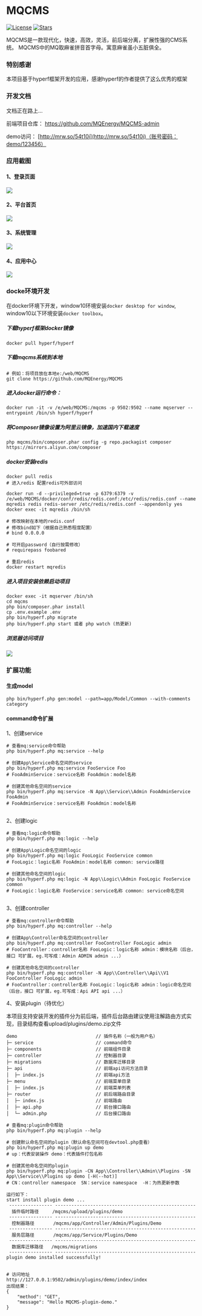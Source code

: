 # MQCMS
[![License](https://img.shields.io/github/license/MQEnergy/MQCMS)](https://github.com/MQEnergy/MQCMS)
[![Stars](https://img.shields.io/github/stars/MQEnergy/MQCMS)](https://github.com/MQEnergy/MQCMS)

MQCMS是一款现代化，快速，高效，灵活，前后端分离，扩展性强的CMS系统。
MQCMS中的MQ取麻雀拼音首字母。寓意麻雀虽小五脏俱全。
### 特别感谢
本项目基于hyperf框架开发的应用，感谢hyperf的作者提供了这么优秀的框架

### 开发文档
文档正在路上...

前端项目仓库：
https://github.com/MQEnergy/MQCMS-admin

demo访问：
[http://mrw.so/54t10i](http://mrw.so/54t10i)（账号密码：demo/123456）

### 应用截图
#### 1、登录页面
![](screenshot/login.png)
#### 2、平台首页
![](screenshot/user.png)
#### 3、系统管理
![](screenshot/system.png)
#### 4、应用中心
![](screenshot/application.png)

### docke环境开发
在docker环境下开发，window10环境安装`docker desktop for window`,
window10以下环境安装`docker toolbox`。


##### 下载hyperf框架docker镜像
```
docker pull hyperf/hyperf
```


##### 下载mqcms系统到本地
```
# 例如：将项目放在本地e:/web/MQCMS
git clone https://github.com/MQEnergy/MQCMS
```

##### 进入docker运行命令：
```
docker run -it -v /e/web/MQCMS:/mqcms -p 9502:9502 --name mqserver --entrypoint /bin/sh hyperf/hyperf
```

##### 将Composer镜像设置为阿里云镜像，加速国内下载速度
```
php mqcms/bin/composer.phar config -g repo.packagist composer https://mirrors.aliyun.com/composer
```

##### docker安装redis
```
docker pull redis
# 进入redis 配置redis可外部访问

docker run -d --privileged=true -p 6379:6379 -v /e/web/MQCMS/docker/conf/redis/redis.conf:/etc/redis/redis.conf --name mqredis redis redis-server /etc/redis/redis.conf --appendonly yes
docker exec -it mqredis /bin/sh

# 修改映射在本地的redis.conf
# 修改bind如下（根据自己熟悉程度配置）
# bind 0.0.0.0

# 可开启password（自行按需修改）
# requirepass foobared

# 重启redis
docker restart mqredis
```

##### 进入项目安装依赖启动项目
```
docker exec -it mqserver /bin/sh
cd mqcms
php bin/composer.phar install
cp .env.example .env
php bin/hyperf.php migrate
php bin/hyperf.php start 或者 php watch (热更新)
```

##### 浏览器访问项目
![](screenshot/home.png)

### 扩展功能
#### 生成model
```
php bin/hyperf.php gen:model --path=app/Model/Common --with-comments category
```

#### command命令扩展
1、创建service
```
# 查看mq:service命令帮助
php bin/hyperf.php mq:service --help

# 创建App\Service命名空间的service
php bin/hyperf.php mq:service FooService Foo
# FooAdminService：service名称 FooAdmin：model名称
 
# 创建其他命名空间的service
php bin/hyperf.php mq:service -N App\\Service\\Admin FooAdminService FooAdmin
# FooAdminService：service名称 FooAdmin：model名称
 
```

2、创建logic
```
# 查看mq:logic命令帮助
php bin/hyperf.php mq:logic --help

# 创建App\Logic命名空间的logic
php bin/hyperf.php mq:logic FooLogic FooService common
# FooLogic：logic名称 FooAdmin：model名称 common: service路径
 
# 创建其他命名空间的logic
php bin/hyperf.php mq:logic -N App\\Logic\\Admin FooLogic FooService common
# FooLogic：logic名称 FooService：service名称 common: service命名空间
 
```

3、创建controller
```
# 查看mq:controller命令帮助
php bin/hyperf.php mq:controller --help

# 创建App\Controller命名空间的controller
php bin/hyperf.php mq:controller FooController FooLogic admin
# FooController：controller名称 FooLogic：logic名称 admin：模块名称（后台，接口 可扩展，eg.可写成：Admin ADMIN admin ...）

# 创建其他命名空间的controller
php bin/hyperf.php mq:controller -N App\\Controller\\Api\\V1 FooController FooLogic admin
# FooController：controller名称 FooLogic：logic名称 admin：logic命名空间（后台，接口 可扩展，eg.可写成：Api API api ...）

```

4、安装plugin（待优化）

本项目支持安装开发的插件分为前后端，插件后台路由建议使用注解路由方式实现，目录结构查看upload/plugins/demo.zip文件
```
demo                             // 插件名称（一般为用户名）
├─ service                       // command命令
├─ components                    // 前端组件目录
├─ controller                    // 控制器目录
├─ migrations                    // 数据库迁移目录
├─ api                           // 前端api访问方法目录
│  ├─ index.js                   // 前端api方法
├─ menu                          // 前端菜单目录
│  ├─ index.js                   // 前端菜单列表
├─ router                        // 前后端路由目录
│  ├─ index.js                   // 前端路由
│  ├─ api.php                    // 前台接口路由
│  └─ admin.php                  // 后台接口路由
```
```
# 查看mq:plugin命令帮助
php bin/hyperf.php mq:plugin --help

# 创建默认命名空间的plugin（默认命名空间可在devtool.php查看）
php bin/hyperf.php mq:plugin up demo
# up：代表安装操作 demo：代表插件打包名称

# 创建其他命名空间的plugin
php bin/hyperf.php mq:plugin -CN App\\Controller\\Admin\\Plugins -SN App\\Service\\Plugins up demo [-H(--hot)]
# CN：controller namespace  SN：service namespace  -H：为热更新参数

运行如下：
start install plugin demo ...
 ---------------- ----------------------------------------------------
  插件临时路径     /mqcms/upload/plugins/demo
 ---------------- ----------------------------------------------------
  控制器路径       /mqcms/app/Controller/Admin/Plugins/Demo
 ---------------- ----------------------------------------------------
  服务层路径       /mqcms/app/Service/Plugins/Demo
 ---------------- ----------------------------------------------------
  数据库迁移路径   /mqcms/migrations
 ---------------- ----------------------------------------------------
plugin demo installed successfully!


# 访问地址
http://127.0.0.1:9502/admin/plugins/demo/index/index
出现结果：
{
    "method": "GET",
    "message": "Hello MQCMS-plugin-demo."
}
```
